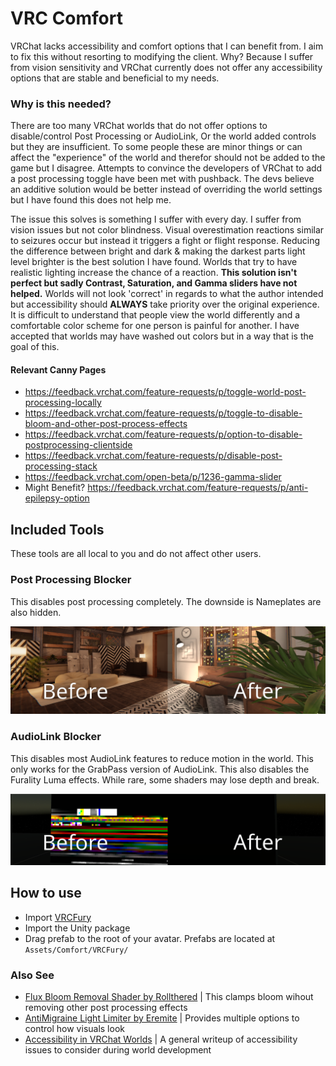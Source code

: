# VRC Comfort

VRChat lacks accessibility and comfort options that I can benefit from. I aim to fix this without resorting to modifying the client. Why? Because I suffer from vision sensitivity and VRChat currently does not offer any accessibility options that are stable and beneficial to my needs.

### Why is this needed?

There are too many VRChat worlds that do not offer options to disable/control Post Processing or AudioLink, Or the world added controls but they are insufficient. To some people these are minor things or can affect the "experience" of the world and therefor should not be added to the game but I disagree. Attempts to convince the developers of VRChat to add a post processing toggle have been met with pushback. The devs believe an additive solution would be better instead of overriding the world settings but I have found this does not help me.

The issue this solves is something I suffer with every day. I suffer from vision issues but not color blindness. Visual overestimation reactions similar to seizures occur but instead it triggers a fight or flight response. Reducing the difference between bright and dark & making the darkest parts light level brighter is the best solution I have found. Worlds that try to have realistic lighting increase the chance of a reaction. **This solution isn't perfect but sadly Contrast, Saturation, and Gamma sliders have not helped.** Worlds will not look 'correct' in regards to what the author intended but accessibility should **ALWAYS** take priority over the original experience. It is difficult to understand that people view the world differently and a comfortable color scheme for one person is painful for another. I have accepted that worlds may have washed out colors but in a way that is the goal of this.


#### Relevant Canny Pages

* https://feedback.vrchat.com/feature-requests/p/toggle-world-post-processing-locally
* https://feedback.vrchat.com/feature-requests/p/toggle-to-disable-bloom-and-other-post-process-effects
* https://feedback.vrchat.com/feature-requests/p/option-to-disable-postprocessing-clientside
* https://feedback.vrchat.com/feature-requests/p/disable-post-processing-stack
* https://feedback.vrchat.com/open-beta/p/1236-gamma-slider
* Might Benefit? https://feedback.vrchat.com/feature-requests/p/anti-epilepsy-option

## Included Tools

These tools are all local to you and do not affect other users.

### Post Processing Blocker

This disables post processing completely. The downside is Nameplates are also hidden.

![Before & After of toggling post processing off](Editor/_Media/PostProcessingToggleResultpng.png)

### AudioLink Blocker

This disables most AudioLink features to reduce motion in the world. This only works for the GrabPass version of AudioLink. This also disables the Furality Luma effects. While rare, some shaders may lose depth and break.

![Before & After of toggling audiolink off](Editor/_Media/AudioLinkToggleResult.png)

## How to use

* Import [VRCFury](https://gitlab.com/VRCFury/VRCFury)
* Import the Unity package
* Drag prefab to the root of your avatar. Prefabs are located at `Assets/Comfort/VRCFury/`

### Also See

* [Flux Bloom Removal Shader by Rollthered](https://rollthered.booth.pm/items/3092302) | This clamps bloom wihout removing other post processing effects
* [AntiMigraine Light Limiter by Eremite](https://github.com/Erumite/Eremite_VRC/tree/master/Assets/Eremite/Shaders/AntiMigraine_Light_Limiter) | Provides multiple options to control how visuals look
* [Accessibility in VRChat Worlds](https://vrclibrary.com/wiki/books/accessibility-in-vrchat-worlds) | A general writeup of accessibility issues to consider during world development

